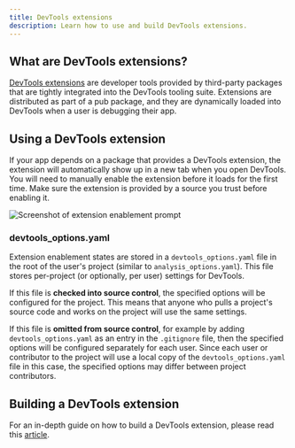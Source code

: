 ```yaml
---
title: DevTools extensions
description: Learn how to use and build DevTools extensions.
---
```


## What are DevTools extensions?

[DevTools extensions](https://pub.dev/packages/devtools_extensions) are developer
tools provided by third-party packages that are tightly integrated into the
DevTools tooling suite. Extensions are distributed as part of a pub package,
and they are dynamically loaded into DevTools when a user is debugging their app.

## Using a DevTools extension

If your app depends on a package that provides a DevTools extension, the
extension will automatically show up in a new tab when you open DevTools. You
will need to manually enable the extension before it loads for the first time.
Make sure the extension is provided by a source you trust before enabling it.

![Screenshot of extension enablement prompt]({{site.url}}/assets/images/docs/tools/devtools/extension_enable_prompt.png)

### devtools_options.yaml

Extension enablement states are stored in a `devtools_options.yaml` file in the
root of the user's project (similar to `analysis_options.yaml`). This file
stores per-project (or optionally, per user) settings for DevTools.

If this file is **checked into source control**, the specified options will be
configured for the project. This means that anyone who pulls a project's
source code and works on the project will use the same settings.

If this file is **omitted from source control**, for example by adding
`devtools_options.yaml` as an entry in the `.gitignore` file, then the specified
options will be configured separately for each user. Since each user or
contributor to the project will use a local copy of the `devtools_options.yaml`
file in this case, the specified options may differ between project contributors.

## Building a DevTools extension

For an in-depth guide on how to build a DevTools extension, please read this
[article](https://medium.com/flutter/dart-flutter-devtools-extensions-c8bc1aaf8e5f).
